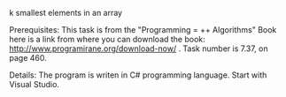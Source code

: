 k smallest elements in an array

Prerequisites:
This task is from the "Programming = ++ Algorithms" Book here is a link from where you can download the book: 
http://www.programirane.org/download-now/ . Task number is 7.37, on page 460.

Details:
The program is writen in C# programming language.
Start with Visual Studio.
